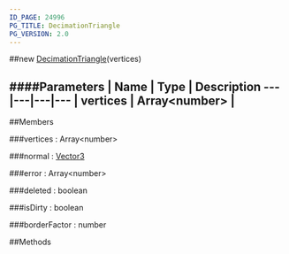 ```yaml
---
ID_PAGE: 24996
PG_TITLE: DecimationTriangle
PG_VERSION: 2.0
---
```

##new [DecimationTriangle](/classes/DecimationTriangle)(vertices)

####Parameters
 | Name | Type | Description
---|---|---|---
 | vertices | Array&lt;number&gt; | 
---

##Members

###vertices : Array&lt;number&gt;


###normal : [Vector3](/classes/Vector3)


###error : Array&lt;number&gt;


###deleted : boolean


###isDirty : boolean


###borderFactor : number




##Methods
